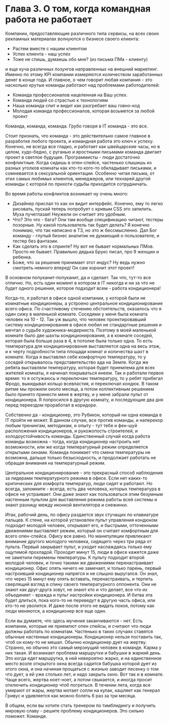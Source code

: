 # Глава 3. О том, когда командная работа не работает

Компании, предоставляющие различного типа сервисы, на всех своих рекламных материалах волнуются о бизнесе своего клиента:
* Растем вместе с нашим клиентом
* Успех клиента - наш успех
* Тоже не спишь, думаешь обо мне? (из письма ПМа - клиенту)

и еще куча различных лозунгов направленных на внешний маркетинг. Именно по этому KPI компании измеряются количеством заработанных денег в конце года. И главное, о чем говорит любая компания - это насколько крутые команды работают над проблемами работодателей:

* Команда профессионалов нацеленная на Ваш успех.
* Команда людей со страстью к технологиям
* Наша команда спит и видит как разгребает ваш говно-код
* Молодая команда профессионалов, которая возьмется за любой проект

Команда, команда, команда. Грубо говоря в IT команда - это все.

Стоит признать, что команда - это действительно самое главное в разработке любого проекта, и командная работа это ключ к успеху. Конечно, не всегда все гладко, и работает как швейцарские часы, но в целом, худо-бедно, с руганью и яростными письмами команда двигает проект в светлое будущее. Программисты - люди достаточно конфликтные. Когда сидишь в опен-спейсе, частенько слышишь из разных уголков комнаты как кто-то кого-то обкладывает письками, и сомневается в сексуальной ориентации. Особенно читая письма, от этих самых любимых клиентов, менеджеров, или технарей другой команды с которой по прихоти судьбы приходится сотрудничать.

Во время работы конфликтов возникает ну очень много:
* Дизайнер прислал то как он видит интерфейс. Конечно, ему то легко рисовать, пускай теперь попробует с кривым CSS это запилить. Муха пучеглазая! Неужели он считает это удобным.
* Что? Это что - бага? Они там вообще спецификацию читают, тестеры позорные. Ну какой пользователь так будет делать? Я конечно понимаю, что так написано в ТЗ, но это ж бессмысленно. Дал Бог команду - глупый бизнес аналитик не думающий о пользователе, и тестер без фантазии.
* Как сделать это в спринте? Ну вот не бывает нормальных ПМов. Просто не бывает. Правильно дядька Брукс писал, про 9 женщин и ребенка.
* Боже, что за решение принимает этот индус? Ну ведь нужно смотреть немного вперед! Он сам хоронит этот проект!

В основном попуканит-попуканит, да и сделает. Так что, тут-то все отлично. Но, есть один момент в котором в IT никогда и ни за что не будет одного решения, которое подходит всем - работа кондиционера!

Когда-то, я работал в офисе одной компании, у которой были не комнатные кондиционеры, а устроено центральное кондиционирование всего офиса. По счастливому стечению обстоятельств, оказалось что я один сижу в маленькой комнате. Соседями у меня была комната человек на 10 - 12. Так уж вышло, что человек проектировавший систему кондиционирования в офисе любил не стандартные решения и мечтал о судьбе художника-модерниста. Поэтому в моей маленькой комнате было две шахты кондиционирования, а в комнате соседей, которая была больше раза в 4, в потолке была только одна. То есть температура для кондиционирования выставляется одна на весь этаж, и к черту подробности типа площади комнат и количества шахт в комнате. Когда я выставлял себе комфортную температуру, то у соседей открывалось представительство ада на Земле. Когда же ребята выставляли температуру, которая будет приемлема для всех жителей комнаты, я начинал покрываться инеем. Так и работали первое время: то я остужаюсь и переключаю температуру, то у ребят прибегал Фродо, выкидывал кольцо всевластия, и переключал кондюк. В таком ритме мы прожили около месяца, а потом коллективным решением было принято принести меня в жертву, и у меня забрали пульт от кондиционера. Я попросился в другую комнату, и последующие два дня перед переездом проработал в коридоре.

Собственно да - кондиционер, это Рубикон, который ни одна команда в IT пройти не может. В данном случае, все против команды, и наперекор любым тренингам, методикам, и опыту - тут тебе и фен-шуй расположения кондиционеров, и рукожопость строителей, и холодоустойчивость команды. Единственный случай когда работа команды возможна - тогда, когда кондиционер настроить нет возможности, или же когда температурный режим определяется открытыми окнами. Команда понимает что смена температуры не возможна, дальше только безысходность, и продолжает работать не обращая внимания на температурный режим.

Центральное кондиционирование - это прекрасный способ наблюдения за лидерами температурного режима в офисе. Если нет каких-то критических для комфорта температур, люди сидят и работают. Но всегда, запомните - всегда, есть два человека, которых температура в офисе не устраивает. Они даже знают как пользоваться этим безумным настенным пультом для выставления режима работы всей системы и знают разницу между иконкой вентилятора и снежинки.

Итак, рабочий день, по офису раздается звук стучащих по клавиатуре пальцев. К стене, на которой установлен пульт управления кондюком подходит молодой человек, открывает его, и быстрыми, отточенными движениями выставляет режим, который он считает комфортным для всего опен-спейса. Офису все равно. Но манипуляции привлекают внимание другого молодого человека, сидящего через три ряда от пульта. Первый закрывает пульт, и уходит наслаждаясь только ему ощутимой прохладой. Проходит минут 15, люди в офисе кажется даже не заметили перемены температуры. К пульту подходит второй молодой человек, и точно такими же движениями перенастраивает кондиционер. Офис опять ничего не замечает, и только парень, первый настроивший кондиционер напрягся и не слышно выругался. Он знал, что через 15 минут ему опять вставать, перенастраивать, и терпеть сверлящий взгляд в спину своего температурного оппонента. Они не знают как друг-друга зовут, не знают кто и что делает, все что их объединяет - вражда и пульт настройки кондиционера. И битва эта будет длиться, пока кого-то не переведут в другую часть офиса, или кто-то не уволится. И даже после этого не видать покоя, потому как люди меняются, а кондиционер все еще один.

Если вы думаете, что здесь мучения заканчиваются - нет. Есть компании, которые не приемлют опен спейсы, и считают что люди должны работать по комнатам. Частенько в таких случаях ставятся обычные настенные кондиционеры. Кондиционер нельзя поставить так, чтоб он кому-то не мешал. Обычно кондиционер дует на жертву. Странно, но обычно это самый мерзнущий человек в команде. Карма у них такая. И возникает проблема маршрутки и бабушки в жаркий день. Это когда едет маршрутка, в ней невероятно жарко, и на единственное место возле открытого окна всегда садится бабушка которой дует из этого окна, и она начиная прощаться с жизнью заводит песенку о том что дует, а ей уже столько лет, и надо закрыть окно. Вот так и в комнате. Чаще всего, жертва ноет-ноет, а потом свыкается, и иногда просит отключить кондиционер чтоб погреться. В течении лета, когда все умирают от жары, жертва мотает сопли на кулак, кашляет как генерал Гривус и удивляется как можно болеть 6 раз за три месяца.

В общем, если вы хотите стать тренером по тимблидингу и получить мировую славу - решите проблему кондиционеров. Это сильно поможет. Команде.